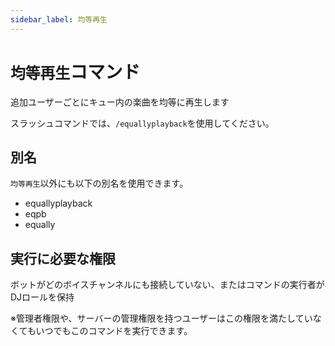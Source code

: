```yaml
---
sidebar_label: 均等再生
---
```

# `均等再生`コマンド
追加ユーザーごとにキュー内の楽曲を均等に再生します

スラッシュコマンドでは、`/equallyplayback`を使用してください。

## 別名
`均等再生`以外にも以下の別名を使用できます。

- equallyplayback
- eqpb
- equally




## 実行に必要な権限
ボットがどのボイスチャンネルにも接続していない、またはコマンドの実行者がDJロールを保持

※管理者権限や、サーバーの管理権限を持つユーザーはこの権限を満たしていなくてもいつでもこのコマンドを実行できます。
  
